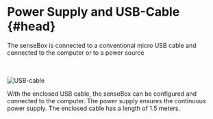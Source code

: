 # Power Supply and USB-Cable {#head}
<div class="description">The senseBox is connected to a conventional micro USB cable and connected to the computer or to a power source</div>

<div class="line">
    <br>
    <br>
</div>

![USB-cable](https://raw.githubusercontent.com/sensebox/books-v2/home/pictures/USB_cable.png?token=AUIA5wmFAeYiSAsi1_rPaEwDm0WtUKQjks5bVvmkwA%3D%3D)

With the enclosed USB cable, the senseBox can be configured and connected to the computer. The power supply ensures the continuous power supply. The enclosed cable has a length of 1.5 meters.
